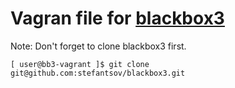 Vagran file for [blackbox3](https://github.com/stefantsov/blackbox3)
=========================

Note: Don't forget to clone blackbox3 first.

```
[ user@bb3-vagrant ]$ git clone git@github.com:stefantsov/blackbox3.git
```